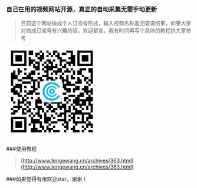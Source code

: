 ### 自己在用的视频网站开源，真正的自动采集无需手动更新
>目前这个网站做成个人订阅号形式，输入视频名称返回查询结果，如果大家对做成订阅号有兴趣的话，欢迎留言，我有时间再写个具体的教程供大家参考

![image](./public/images/11.png)

###使用教程
>[http://www.tengewang.cn/archives/363.html](http://www.tengewang.cn/archives/363.html)

###如果觉得有用欢迎star，谢谢！